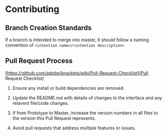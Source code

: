 # Contributing

## Branch Creation Standards

If a branch is intended to merge into master, it should follow a naming convention of `<intention name>/<intention description>`

## Pull Request Process

[https://github.com/adobe/brackets/wiki/Pull-Request-Checklist](Pull Request Checklist)

1.  Ensure any install or build dependencies are removed.

2.  Update the README.md with details of changes to the interface and any relavent file/code changes. 

3.  If from Prototype to Master, increase the version numbers in all files to the version this Pull Request represents.

4.  Avoid pull requests that address multiple features or issues. 
